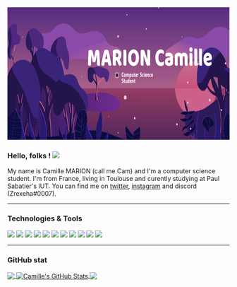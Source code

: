<img width = "950" height="300" src="https://github.com/CamiilleMrn/CamiilleMrn/blob/main/BanniereGitHub.jpeg?raw=true">

### Hello, folks ! <img src="https://raw.githubusercontent.com/MartinHeinz/MartinHeinz/master/wave.gif" width="30px">

My name is Camille MARION (call me Cam) and I'm a computer science student. I'm from France, living in Toulouse and curently studying at Paul Sabatier's IUT. You can find me on [twitter][1], [instagram][2] and discord (Zrexeha#0007).

[1]: https://twitter.com/camiille_mrn
[2]: https://www.instagram.com/camiille.mrn/

---

### Technologies & Tools

![](https://img.shields.io/badge/Code-Python-informational?style=flat&logo=python&logoColor=white&color=660066)
![](https://img.shields.io/badge/Code-Java-informational?style=flat&logo=java&logoColor=white&color=660066)
![](https://img.shields.io/badge/Code-Ada-informational?style=flat&logo=ada&logoColor=white&color=660066)
![](https://img.shields.io/badge/Code-C-informational?style=flat&logo=c&logoColor=white&color=660066)
![](https://img.shields.io/badge/WebDev-HTML-informational?style=flat&logo=html5&logoColor=white&color=660066)
![](https://img.shields.io/badge/WebDev-Css-informational?style=flat&logo=css3&logoColor=white&color=660066)
![](https://img.shields.io/badge/Tools-Vscode-informational?style=flat&logo=visualstudiocode&logoColor=white&color=660066)
![](https://img.shields.io/badge/Tools-Eclipse-informational?style=flat&logo=eclipseide&logoColor=white&color=660066)
![](https://img.shields.io/badge/Tools-Gnat-informational?style=flat&logo=<>&logoColor=white&color=660066)
![](https://img.shields.io/badge/OS-Windows-informational?style=flat&logo=windows&logoColor=white&color=660066)
![](https://img.shields.io/badge/OS-Linux-informational?style=flat&logo=linux&logoColor=white&color=660066)

--- 

### GitHub stat

<a href="https://github.com/CamiilleMrn/CamiilleMrn">
  <img align="center" src="https://github-readme-stats.vercel.app/api/top-langs/?username=CamiilleMrn&hide=java,html,tex&title_color=ffffff&text_color=c9cacc&icon_color=2bbc8a&bg_color=1d1f21&langs_count=3" />
</a>
<a href="https://github.com/CamiilleMrn/CamiilleMrn">
  <img align="center" src="https://github-readme-stats.vercel.app/api?username=CamiilleMrn&show_icons=true&line_height=27&count_private=true&title_color=ffffff&text_color=660066_color=2bbc8a&bg_color=1d1f21" alt="Camille's GitHub Stats" />
</a>

<a href="https://github.com/CamiilleMrn/Cryptage">
  <img align="center" src="https://github-readme-stats.vercel.app/api/pin/?username=CamiilleMrn&repo=Cryptage&title_color=ffffff&text_color=660066_color=2bbc8a&bg_color=1d1f21" />
</a>
